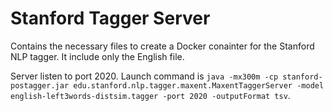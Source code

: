 # Stanford Tagger Server

Contains the necessary files to create a Docker conainter for the Stanford NLP tagger. It include only the English file.

Server listen to port 2020. Launch command is `java -mx300m -cp stanford-postagger.jar edu.stanford.nlp.tagger.maxent.MaxentTaggerServer -model english-left3words-distsim.tagger -port 2020 -outputFormat tsv`.